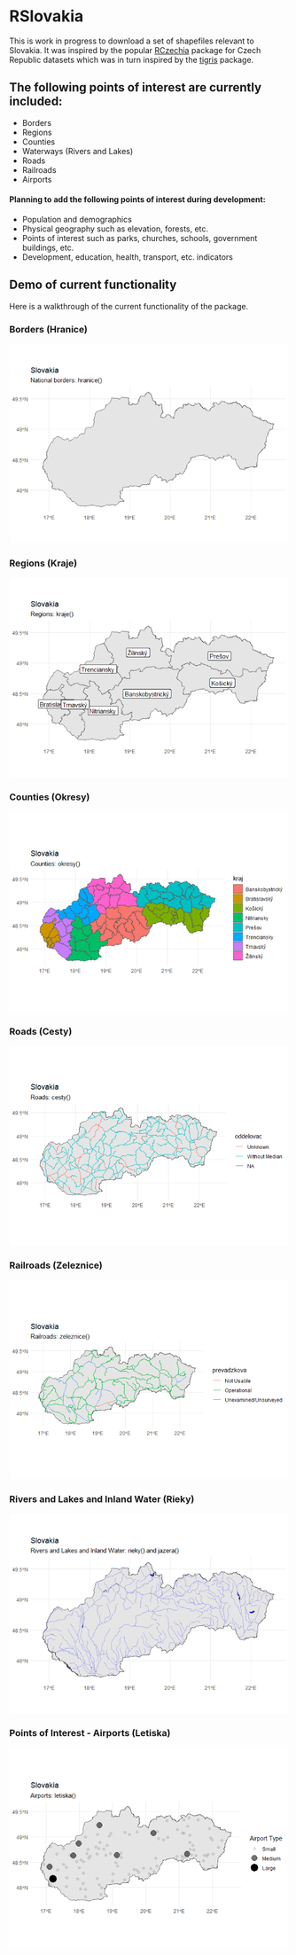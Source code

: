 
# RSlovakia

This is work in progress to download a set of shapefiles relevant to
Slovakia. It was inspired by the popular
[RCzechia](https://github.com/jlacko/RCzechia) package for Czech
Republic datasets which was in turn inspired by the
[tigris](https://github.com/walkerke/tigris) package.

## The following points of interest are currently included:

  - Borders
  - Regions
  - Counties
  - Waterways (Rivers and
Lakes)
  - Roads
  - Railroads
  - Airports

#### Planning to add the following points of interest during development:

  - Population and demographics
  - Physical geography such as elevation, forests, etc.
  - Points of interest such as parks, churches, schools, government
    buildings, etc.
  - Development, education, health, transport, etc. indicators

## Demo of current functionality

Here is a walkthrough of the current functionality of the package.

### Borders (Hranice)

![](README_files/figure-gfm/unnamed-chunk-2-1.png)<!-- -->

### Regions (Kraje)

![](README_files/figure-gfm/unnamed-chunk-3-1.png)<!-- -->

### Counties (Okresy)

![](README_files/figure-gfm/unnamed-chunk-4-1.png)<!-- -->

### Roads (Cesty)

![](README_files/figure-gfm/unnamed-chunk-5-1.png)<!-- -->

### Railroads (Zeleznice)

![](README_files/figure-gfm/unnamed-chunk-6-1.png)<!-- -->

### Rivers and Lakes and Inland Water (Rieky)

![](README_files/figure-gfm/unnamed-chunk-7-1.png)<!-- -->

### Points of Interest - Airports (Letiska)

![](README_files/figure-gfm/unnamed-chunk-8-1.png)<!-- -->
